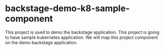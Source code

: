 # backstage-demo-k8-sample-component

This project is used to demo the backstage application. This project is going to have sample kubernetes application. We will map this project component on the demo backstage application.
